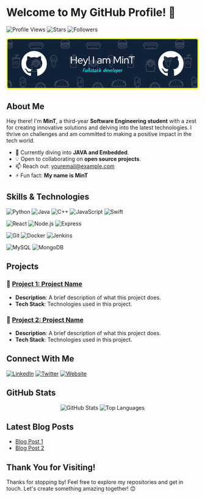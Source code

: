 # Welcome to My GitHub Profile! 👋

![Profile Views](https://komarev.com/ghpvc/?username=mintdunno&color=blueviolet) ![Stars](https://img.shields.io/github/stars/mintdunno?style=social) ![Followers](https://img.shields.io/github/followers/mintdunno?style=social)

![Header](./mintheader.png) 

## About Me

Hey there! I'm **MinT**, a third-year **Software Engineering student** with a zest for creating innovative solutions and delving into the latest technologies. I thrive on challenges and am committed to making a positive impact in the tech world.

- 🌱 Currently diving into **JAVA and Embedded**.
- 💡 Open to collaborating on **open source projects**.
- 📫 Reach out: [youremail@example.com](mailto:s3911737@rmit.edu.vn)
- ⚡ Fun fact: **My name is MinT**

## Skills & Technologies

![Python](https://img.shields.io/badge/-Python-3776AB?style=flat-square&logo=python&logoColor=white) ![Java](https://img.shields.io/badge/-Java-007396?style=flat-square&logo=java&logoColor=white) ![C++](https://img.shields.io/badge/-C++-00599C?style=flat-square&logo=c%2B%2B&logoColor=white) ![JavaScript](https://img.shields.io/badge/-JavaScript-F7DF1E?style=flat-square&logo=javascript&logoColor=black) ![Swift](https://img.shields.io/badge/-Swift-FA7343?style=flat-square&logo=swift&logoColor=white)

![React](https://img.shields.io/badge/-React-61DAFB?style=flat-square&logo=react&logoColor=black) ![Node.js](https://img.shields.io/badge/-Node.js-339933?style=flat-square&logo=node.js&logoColor=white) ![Express](https://img.shields.io/badge/-Express-000000?style=flat-square&logo=express&logoColor=white)

![Git](https://img.shields.io/badge/-Git-F05032?style=flat-square&logo=git&logoColor=white) ![Docker](https://img.shields.io/badge/-Docker-2496ED?style=flat-square&logo=docker&logoColor=white) ![Jenkins](https://img.shields.io/badge/-Jenkins-D24939?style=flat-square&logo=jenkins&logoColor=white)

![MySQL](https://img.shields.io/badge/-MySQL-4479A1?style=flat-square&logo=mysql&logoColor=white) ![MongoDB](https://img.shields.io/badge/-MongoDB-47A248?style=flat-square&logo=mongodb&logoColor=white)

## Projects

### 🚀 [Project 1: Project Name](https://github.com/mintdunno/project1)
- **Description**: A brief description of what this project does.
- **Tech Stack**: Technologies used in this project.

### 🌟 [Project 2: Project Name](https://github.com/mintdunno/project2)
- **Description**: A brief description of what this project does.
- **Tech Stack**: Technologies used in this project.

## Connect With Me

[![LinkedIn](https://img.shields.io/badge/-LinkedIn-0077B5?style=flat-square&logo=linkedin&logoColor=white)](https://www.linkedin.com/in/your-profile) 
[![Twitter](https://img.shields.io/badge/-Twitter-1DA1F2?style=flat-square&logo=twitter&logoColor=white)](https://twitter.com/yourprofile)
[![Website](https://img.shields.io/badge/-Website-FF7139?style=flat-square&logo=Firefox-Browser&logoColor=white)](https://yourwebsite.com)

## GitHub Stats

<div align="center">
  <img src="https://github-readme-stats.vercel.app/api?username=mintdunno&show_icons=true&theme=radical" alt="GitHub Stats" />
  <img src="https://github-readme-stats.vercel.app/api/top-langs/?username=mintdunno&layout=compact&theme=radical" alt="Top Languages" />
</div>

## Latest Blog Posts

<!-- BLOG-POST-LIST:START -->
- [Blog Post 1](https://yourblog.com/post1)
- [Blog Post 2](https://yourblog.com/post2)
<!-- BLOG-POST-LIST:END -->

## Thank You for Visiting!

Thanks for stopping by! Feel free to explore my repositories and get in touch. Let's create something amazing together! 😊
